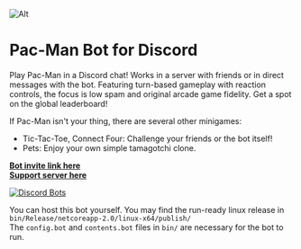 ![Alt](https://raw.githubusercontent.com/Samrux/Pac-Man-Bot/master/bin/Icon.ico)

# Pac-Man Bot for Discord
Play Pac-Man in a Discord chat! Works in a server with friends or in direct messages with the bot. Featuring turn-based gameplay with reaction controls, the focus is low spam and original arcade game fidelity. Get a spot on the global leaderboard!

If Pac-Man isn't your thing, there are several other minigames:
* Tic-Tac-Toe, Connect Four: Challenge your friends or the bot itself!
* Pets: Enjoy your own simple tamagotchi clone.

[**Bot invite link here**](http://bit.ly/pacman-bot)  
[**Support server here**](https://discord.gg/hGHnfda)  

[![Discord Bots](https://discordbots.org/api/widget/398127484983443468.svg)](https://discordbots.org/bot/398127484983443468)  


You can host this bot yourself. You may find the run-ready linux release in `bin/Release/netcoreapp-2.0/linux-x64/publish/`  
The `config.bot` and `contents.bot` files in `bin/` are necessary for the bot to run.
